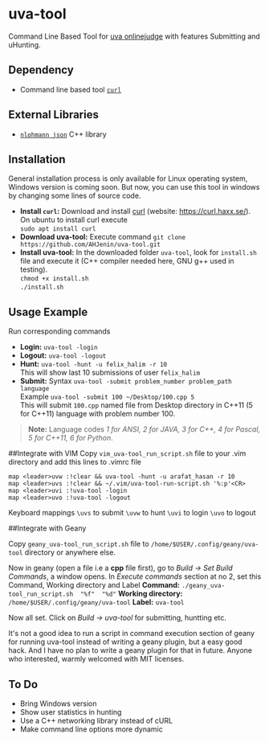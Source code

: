 uva-tool
===================


Command Line Based Tool for [uva onlinejudge](https://uva.onlinejudge.org/) with features Submitting and uHunting.


## Dependency
- Command line based tool [`curl`](https://curl.haxx.se/)


## External Libraries
- [`nlohmann json`](https://github.com/nlohmann/json) C++ library


## Installation
General installation process is only available for Linux operating system, Windows version is coming soon. But now, you can use this tool in windows by changing some lines of source code.

- **Install `curl`:** Download and install [curl](https://github.com/curl/curl) (website: https://curl.haxx.se/). On ubuntu to install curl execute  
`sudo apt install curl`
- **Download uva-tool:** Execute command
`git clone https://github.com/AHJenin/uva-tool.git`
- **Install uva-tool:** In the downloaded folder `uva-tool`, look for `install.sh` file and execute it (C++ compiler needed here, GNU g++ used in testing).  
`chmod +x install.sh`  
`./install.sh`



## Usage Example
Run corresponding commands

- **Login:** `uva-tool -login`
- **Logout:** `uva-tool -logout`
- **Hunt:** `uva-tool -hunt -u felix_halim -r 10`  
This will show last 10 submissions of user `felix_halim`
- **Submit:** Syntax `uva-tool -submit problem_number problem_path language`  
Example `uva-tool -submit 100 ~/Desktop/100.cpp 5`  
This will submit `100.cpp` named file from Desktop directory in C++11 (5 for C++11) language with problem number 100.

> **Note:**
> Language codes *1 for ANSI, 2 for JAVA, 3 for C++, 4 for Pascal, 5 for C++11, 6 for Python*.


##Integrate with VIM
Copy `vim_uva-tool_run_script.sh` file to your .vim directory and add this lines to .vimrc file
```
map <leader>uvw :!clear && uva-tool -hunt -u arafat_hasan -r 10
map <leader>uvs :!clear && ~/.vim/uva-tool-run-script.sh '%:p'<CR>
map <leader>uvi :!uva-tool -login
map <leader>uvo :!uva-tool -logout
```

Keyboard mappings
`\uvs` to submit
`\uvw` to hunt
`\uvi` to login
`\uvo` to logout


##Integrate with Geany

Copy `geany_uva-tool_run_script.sh` file to `/home/$USER/.config/geany/uva-tool` directory or anywhere else.

Now in geany (open a file i.e a **cpp** file first), go to *Build -> Set Build Commands*, a window opens. In *Execute commands* section at no 2, set this Command, Working directory and Label 
**Command:** `./geany_uva-tool_run_script.sh  "%f"  "%d"`
**Working directory:** `/home/$USER/.config/geany/uva-tool`
**Label:** `uva-tool`


Now all set.
Click on *Build -> uva-tool* for submitting, huntting etc.

It's not a good idea to run a script in command execution section of geany for running uva-tool instead of writing a geany plugin, but a easy good hack. And I have no plan to write a geany plugin for that in future. Anyone who interested, warmly welcomed with MIT licenses.



## To Do

- Bring Windows version
- Show user statistics in hunting
- Use a C++ networking library instead of cURL
- Make command line options more dynamic

